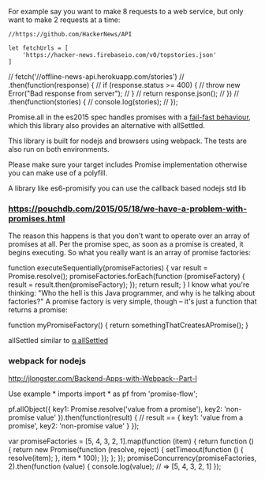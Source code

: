 
For example say you want to make 8 requests to a web service, but 
only want to make 2 requests at a time:

```
//https://github.com/HackerNews/API

let fetchUrls = [
    'https://hacker-news.firebaseio.com/v0/topstories.json'
]

```


// fetch('//offline-news-api.herokuapp.com/stories')
//     .then(function(response) {
//         if (response.status >= 400) {
//             throw new Error("Bad response from server");
//         }
//         return response.json();
//     })
//     .then(function(stories) {
//         console.log(stories);
//     });

Promise.all in the es2015 spec handles promises with a [fail-fast
behaviour](https://developer.mozilla.org/en/docs/Web/JavaScript/Reference/Global_Objects/Promise/all),
which this library also provides an alternative with allSettled.

This library is built for nodejs and browsers using webpack.
The tests are also run on both environments.

Please make sure your target includes Promise implementation otherwise
you can make use of a polyfill.

A library like es6-promisify you can use the callback based nodejs std lib

### https://pouchdb.com/2015/05/18/we-have-a-problem-with-promises.html

The reason this happens is that you don't want to operate over an array of promises at all. Per the promise spec, as soon as a promise is created, it begins executing. So what you really want is an array of promise factories:

function executeSequentially(promiseFactories) {
  var result = Promise.resolve();
  promiseFactories.forEach(function (promiseFactory) {
    result = result.then(promiseFactory);
  });
  return result;
}
I know what you're thinking: "Who the hell is this Java programmer, and why is he talking about factories?" A promise factory is very simple, though – it's just a function that returns a promise:

function myPromiseFactory() {
  return somethingThatCreatesAPromise();
}


allSettled similar to [q.allSettled](https://github.com/kriskowal/q/wiki/API-Reference#promiseallsettled)

### webpack for nodejs
http://jlongster.com/Backend-Apps-with-Webpack--Part-I

Use example * imports
import * as pf from 'promise-flow';
 
pf.allObject({
  key1: Promise.resolve('value from a promise'),
  key2: 'non-promise value'
}).then(function(result) {
  // result == { key1: 'value from a promise', key2: 'non-promise value' } 
});

var promiseFactories = [5, 4, 3, 2, 1].map(function (item) {
    return function () {
        return new Promise(function (resolve, reject) {
            setTimeout(function () {
                resolve(item);
            }, item * 100);
        });
    };
});
promiseConcurrency(promiseFactories, 2).then(function (value) {
    console.log(value); // => [5, 4, 3, 2, 1]
});